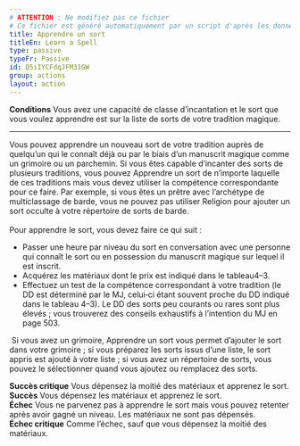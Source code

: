 ```yaml
---
# ATTENTION : Ne modifiez pas ce fichier
# Ce fichier est généré automatiquement par un script d'après les données du module Foundry VTT officiel et de sa traduction
title: Apprendre un sort
titleEn: Learn a Spell
type: passive
typeFr: Passive
id: Q5iIYCFdqJFM31GW
group: actions
layout: action
---
```

<p><span id="ctl00_MainContent_DetailedOutput"><strong>Conditions</strong> Vous avez une capacité de classe d’incantation et le sort que vous voulez apprendre est sur la liste de sorts de votre tradition magique.</span></p><hr><p>Vous pouvez apprendre un nouveau sort de votre tradition auprès de quelqu’un qui le connaît déjà ou par le biais d’un manuscrit magique comme un grimoire ou un parchemin. Si vous êtes capable d’incanter des sorts de plusieurs traditions, vous pouvez Apprendre un sort de n’importe laquelle de ces traditions mais vous devez utiliser la compétence correspondante pour ce faire. Par exemple, si vous êtes un prêtre avec l’archétype de multiclassage de barde, vous ne pouvez pas utiliser Religion pour ajouter un sort occulte à votre répertoire de sorts de barde.<br><br>Pour apprendre le sort, vous devez faire ce qui suit :</p><ul><li>Passer une heure par niveau du sort en conversation avec une personne qui connaît le sort ou en possession du manuscrit magique sur lequel il est inscrit.</li><li>Acquérez les matériaux dont le prix est indiqué dans le tableau4–3.</li><li>Effectuez un test de la compétence correspondant à votre tradition (le DD est déterminé par le MJ, celui‑ci étant souvent proche du DD indiqué dans le tableau 4–3). Le DD des sorts peu courants ou rares sont plus élevés ; vous trouverez des conseils exhaustifs à l’intention du MJ en page&nbsp;503.</li></ul><p>&nbsp;Si vous avez un grimoire, Apprendre un sort vous permet d’ajouter le sort dans votre grimoire ; si vous préparez les sorts issus d’une liste, le sort appris est ajouté à votre liste ; si vous avez un répertoire de sorts, vous pouvez le sélectionner quand vous ajoutez ou remplacez des sorts.</p><p><strong>Succès critique</strong> Vous dépensez la moitié des matériaux et apprenez le sort.<br><strong>Succès</strong> Vous dépensez les matériaux et apprenez le sort.<br><strong>Échec</strong> Vous ne parvenez pas à apprendre le sort mais vous pouvez retenter après avoir gagné un niveau. Les matériaux ne sont pas dépensés.<br><strong>Échec critique</strong> Comme l’échec, sauf que vous dépensez la moitié des matériaux.</p>

